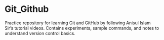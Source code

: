 # Git_Github
Practice repository for learning Git and GitHub by following Anisul Islam Sir’s tutorial videos. Contains experiments, sample commands, and notes to understand version control basics.
